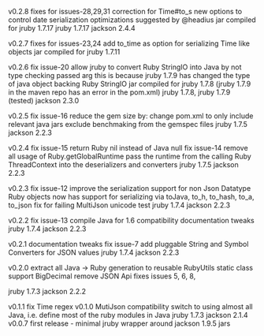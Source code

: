 v0.2.8
  fixes for issues-28,29,31
    correction for Time#to_s
    new options to control date serialization
    optimizations suggested by @headius
  jar compiled for jruby 1.7.17
  jruby 1.7.17
  jackson 2.4.4

v0.2.7
  fixes for issues-23,24
    add to_time as option for serializing Time like objects
  jar compiled for jruby 1.7.11

v0.2.6
  fix issue-20
    allow jruby to convert Ruby StringIO into Java
    by not type checking passed arg
    this is because jruby 1.7.9 has changed the type of java object backing Ruby StringIO
  jar compiled for jruby 1.7.8 (jruby 1.7.9 in the maven repo has an error in the pom.xml)
  jruby 1.7.8, jruby 1.7.9 (tested)
  jackson 2.3.0

v0.2.5
  fix issue-16
    reduce the gem size by:
      change pom.xml to only include relevant java jars
      exclude benchmaking from the gemspec files
  jruby 1.7.5
  jackson 2.2.3

v0.2.4
  fix issue-15
    return Ruby nil instead of Java null
  fix issue-14
    remove all usage of Ruby.getGlobalRuntime
    pass the runtime from the calling Ruby ThreadContext into the deserializers and converters
  jruby 1.7.5
  jackson 2.2.3

v0.2.3
  fix issue-12
    improve the serialization support for non Json Datatype Ruby objects
    now has support for serializing via toJava, to_h, to_hash, to_a, to_json
  fix for failing MultiJson unicode test
  jruby 1.7.4
  jackson 2.2.3

v0.2.2
  fix issue-13
    compile Java for 1.6 compatibility
  documentation tweaks
  jruby 1.7.4
  jackson 2.2.3

v0.2.1
  documentation tweaks
  fix issue-7
    add pluggable String and Symbol Converters for JSON values
  jruby 1.7.4
  jackson 2.2.3

v0.2.0
  extract all Java -> Ruby generation to reusable RubyUtils static class
  support BigDecimal
  remove JSON Api
  fixes issues 5, 6, 8, 

  jruby 1.7.3
  jackson 2.2.2

v0.1.1
  fix Time regex
v0.1.0
  MutiJson compatibility
  switch to using almost all Java, i.e. define most of the ruby modules in Java
  jruby 1.7.3
  jackson 2.1.4
v0.0.7
  first release - minimal jruby wrapper around jackson 1.9.5 jars
